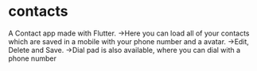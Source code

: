 # contacts

A Contact app made with Flutter. 
->Here you can load all of your contacts which are saved in a mobile with your phone number and a avatar.
->Edit, Delete and Save.
->Dial pad is also available, where you can dial with a phone number 
